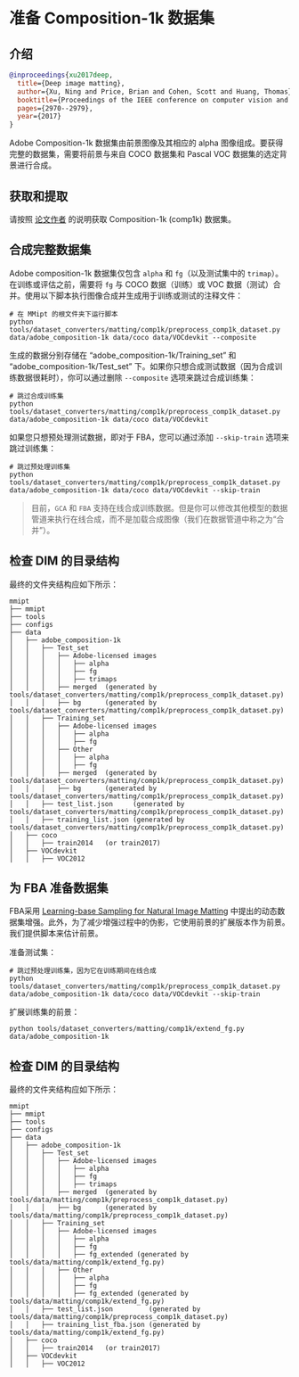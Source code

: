 # 准备 Composition-1k 数据集

## 介绍

<!-- [DATASET] -->

```bibtex
@inproceedings{xu2017deep,
  title={Deep image matting},
  author={Xu, Ning and Price, Brian and Cohen, Scott and Huang, Thomas},
  booktitle={Proceedings of the IEEE conference on computer vision and pattern recognition},
  pages={2970--2979},
  year={2017}
}
```

Adobe Composition-1k 数据集由前景图像及其相应的 alpha 图像组成。要获得完整的数据集，需要将前景与来自 COCO 数据集和 Pascal VOC 数据集的选定背景进行合成。

## 获取和提取

请按照 [论文作者](https://sites.google.com/view/deepimagematting) 的说明获取 Composition-1k (comp1k) 数据集。

## 合成完整数据集

Adobe composition-1k 数据集仅包含 `alpha` 和 `fg`（以及测试集中的 `trimap`）。在训练或评估之前，需要将 `fg` 与 COCO 数据（训练）或 VOC 数据（测试）合并。使用以下脚本执行图像合成并生成用于训练或测试的注释文件：

```shell
# 在 MMipt 的根文件夹下运行脚本
python tools/dataset_converters/matting/comp1k/preprocess_comp1k_dataset.py data/adobe_composition-1k data/coco data/VOCdevkit --composite
```

生成的数据分别存储在 “adobe_composition-1k/Training_set” 和 “adobe_composition-1k/Test_set” 下。如果你只想合成测试数据（因为合成训练数据很耗时），你可以通过删除 `--composite` 选项来跳过合成训练集：

```shell
# 跳过合成训练集
python tools/dataset_converters/matting/comp1k/preprocess_comp1k_dataset.py data/adobe_composition-1k data/coco data/VOCdevkit
```

如果您只想预处理测试数据，即对于 FBA，您可以通过添加 `--skip-train` 选项来跳过训练集：

```shell
# 跳过预处理训练集
python tools/dataset_converters/matting/comp1k/preprocess_comp1k_dataset.py data/adobe_composition-1k data/coco data/VOCdevkit --skip-train
```

> 目前，`GCA` 和 `FBA` 支持在线合成训练数据。但是你可以修改其他模型的数据管道来执行在线合成，而不是加载合成图像（我们在数据管道中称之为“合并”）。

## 检查 DIM 的目录结构

最终的文件夹结构应如下所示：

```text
mmipt
├── mmipt
├── tools
├── configs
├── data
│   ├── adobe_composition-1k
│   │   ├── Test_set
│   │   │   ├── Adobe-licensed images
│   │   │   │   ├── alpha
│   │   │   │   ├── fg
│   │   │   │   ├── trimaps
│   │   │   ├── merged  (generated by tools/dataset_converters/matting/comp1k/preprocess_comp1k_dataset.py)
│   │   │   ├── bg      (generated by tools/dataset_converters/matting/comp1k/preprocess_comp1k_dataset.py)
│   │   ├── Training_set
│   │   │   ├── Adobe-licensed images
│   │   │   │   ├── alpha
│   │   │   │   ├── fg
│   │   │   ├── Other
│   │   │   │   ├── alpha
│   │   │   │   ├── fg
│   │   │   ├── merged  (generated by tools/dataset_converters/matting/comp1k/preprocess_comp1k_dataset.py)
│   │   │   ├── bg      (generated by tools/dataset_converters/matting/comp1k/preprocess_comp1k_dataset.py)
│   │   ├── test_list.json     (generated by tools/dataset_converters/matting/comp1k/preprocess_comp1k_dataset.py)
│   │   ├── training_list.json (generated by tools/dataset_converters/matting/comp1k/preprocess_comp1k_dataset.py)
│   ├── coco
│   │   ├── train2014   (or train2017)
│   ├── VOCdevkit
│   │   ├── VOC2012
```

## 为 FBA 准备数据集

FBA采用 [Learning-base Sampling for Natural Image Matting](https://openaccess.thecvf.com/content_CVPR_2019/papers/Tang_Learning-Based_Sampling_for_Natural_Image_Matting_CVPR_2019_paper.pdf) 中提出的动态数据集增强。此外，为了减少增强过程中的伪影，它使用前景的扩展版本作为前景。我们提供脚本来估计前景。

准备测试集：

```shell
# 跳过预处理训练集，因为它在训练期间在线合成
python tools/dataset_converters/matting/comp1k/preprocess_comp1k_dataset.py data/adobe_composition-1k data/coco data/VOCdevkit --skip-train
```

扩展训练集的前景：

```shell
python tools/dataset_converters/matting/comp1k/extend_fg.py data/adobe_composition-1k
```

## 检查 DIM 的目录结构

最终的文件夹结构应如下所示：

```text
mmipt
├── mmipt
├── tools
├── configs
├── data
│   ├── adobe_composition-1k
│   │   ├── Test_set
│   │   │   ├── Adobe-licensed images
│   │   │   │   ├── alpha
│   │   │   │   ├── fg
│   │   │   │   ├── trimaps
│   │   │   ├── merged  (generated by tools/data/matting/comp1k/preprocess_comp1k_dataset.py)
│   │   │   ├── bg      (generated by tools/data/matting/comp1k/preprocess_comp1k_dataset.py)
│   │   ├── Training_set
│   │   │   ├── Adobe-licensed images
│   │   │   │   ├── alpha
│   │   │   │   ├── fg
│   │   │   │   ├── fg_extended (generated by tools/data/matting/comp1k/extend_fg.py)
│   │   │   ├── Other
│   │   │   │   ├── alpha
│   │   │   │   ├── fg
│   │   │   │   ├── fg_extended (generated by tools/data/matting/comp1k/extend_fg.py)
│   │   ├── test_list.json         (generated by tools/data/matting/comp1k/preprocess_comp1k_dataset.py)
│   │   ├── training_list_fba.json (generated by tools/data/matting/comp1k/extend_fg.py)
│   ├── coco
│   │   ├── train2014   (or train2017)
│   ├── VOCdevkit
│   │   ├── VOC2012
```
